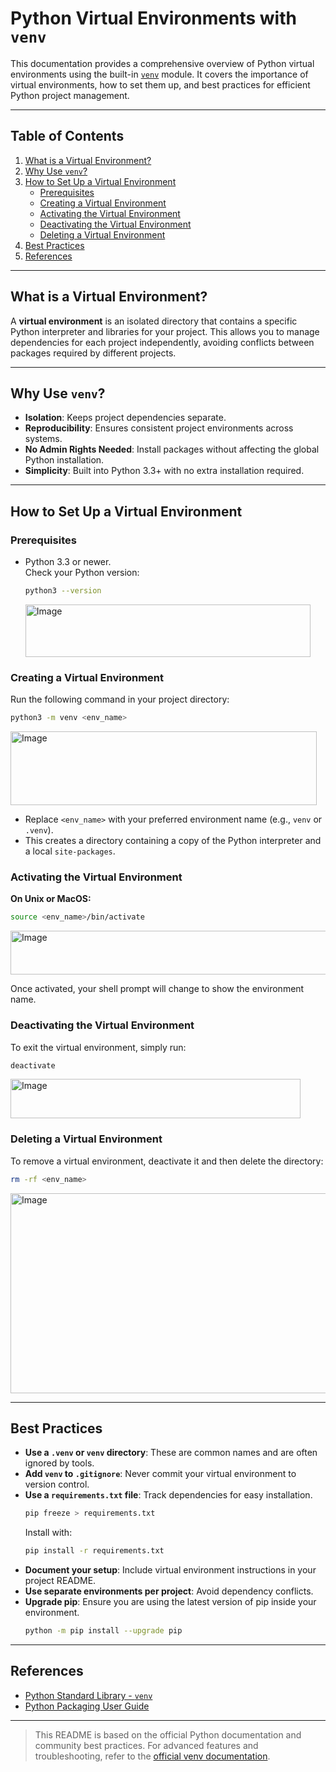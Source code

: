 # Python Virtual Environments with `venv`

This documentation provides a comprehensive overview of Python virtual environments using the built-in [`venv`](https://docs.python.org/3/library/venv.html) module. It covers the importance of virtual environments, how to set them up, and best practices for efficient Python project management.

---

## Table of Contents

1. [What is a Virtual Environment?](#what-is-a-virtual-environment)
2. [Why Use `venv`?](#why-use-venv)
3. [How to Set Up a Virtual Environment](#how-to-set-up-a-virtual-environment)
    - [Prerequisites](#prerequisites)
    - [Creating a Virtual Environment](#creating-a-virtual-environment)
    - [Activating the Virtual Environment](#activating-the-virtual-environment)
    - [Deactivating the Virtual Environment](#deactivating-the-virtual-environment)
    - [Deleting a Virtual Environment](#deleting-a-virtual-environment)
4. [Best Practices](#best-practices)
5. [References](#references)

---

## What is a Virtual Environment?

A **virtual environment** is an isolated directory that contains a specific Python interpreter and libraries for your project. This allows you to manage dependencies for each project independently, avoiding conflicts between packages required by different projects.

---

## Why Use `venv`?

- **Isolation**: Keeps project dependencies separate.
- **Reproducibility**: Ensures consistent project environments across systems.
- **No Admin Rights Needed**: Install packages without affecting the global Python installation.
- **Simplicity**: Built into Python 3.3+ with no extra installation required.

---

## How to Set Up a Virtual Environment

### Prerequisites

- Python 3.3 or newer.  
  Check your Python version:
  ```sh
  python3 --version
  ```

   <img width="456" height="84" alt="Image" src="https://github.com/user-attachments/assets/6cba5fab-a164-4f2d-a559-f34a44f53a85" />

### Creating a Virtual Environment

Run the following command in your project directory:

```sh
python3 -m venv <env_name>
```

  <img width="490" height="118" alt="Image" src="https://github.com/user-attachments/assets/fc68febc-f6a2-4960-a09b-d438606a9c55" />


- Replace `<env_name>` with your preferred environment name (e.g., `venv` or `.venv`).
- This creates a directory containing a copy of the Python interpreter and a local `site-packages`.

### Activating the Virtual Environment


**On Unix or MacOS:**
```sh
source <env_name>/bin/activate
```

  <img width="529" height="70" alt="Image" src="https://github.com/user-attachments/assets/44b5fa2f-c88a-466f-9058-26fae1b34e7a" />
  
Once activated, your shell prompt will change to show the environment name.

### Deactivating the Virtual Environment

To exit the virtual environment, simply run:

```sh
deactivate
```

  <img width="464" height="63" alt="Image" src="https://github.com/user-attachments/assets/7f739ceb-1c14-44d0-ba79-bf07df7dc9e6" />


### Deleting a Virtual Environment

To remove a virtual environment, deactivate it and then delete the directory:

```sh
rm -rf <env_name>
```

  <img width="531" height="320" alt="Image" src="https://github.com/user-attachments/assets/ae34d8c5-6bc7-438f-8c69-14430b56514f" />

---

## Best Practices

- **Use a `.venv` or `venv` directory**: These are common names and are often ignored by tools.
- **Add `venv` to `.gitignore`**: Never commit your virtual environment to version control.
- **Use a `requirements.txt` file**: Track dependencies for easy installation.
  ```sh
  pip freeze > requirements.txt
  ```
  Install with:
  ```sh
  pip install -r requirements.txt
  ```
- **Document your setup**: Include virtual environment instructions in your project README.
- **Use separate environments per project**: Avoid dependency conflicts.
- **Upgrade pip**: Ensure you are using the latest version of pip inside your environment.
  ```sh
  python -m pip install --upgrade pip
  ```

---

## References

- [Python Standard Library - `venv`](https://docs.python.org/3/library/venv.html)
- [Python Packaging User Guide](https://packaging.python.org/guides/installing-using-pip-and-virtual-environments/)

---

> This README is based on the official Python documentation and community best practices. For advanced features and troubleshooting, refer to the [official venv documentation](https://docs.python.org/3/library/venv.html).
